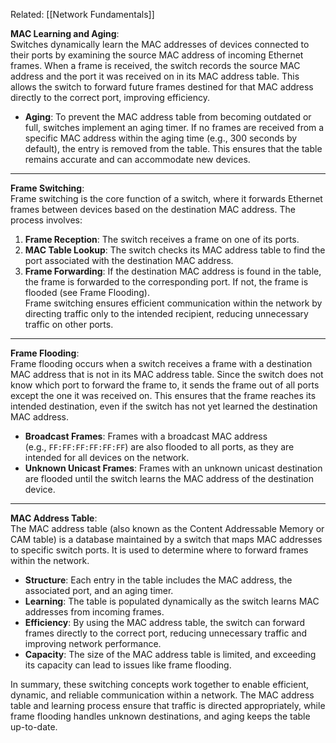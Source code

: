 Related: [[Network Fundamentals]]

**MAC Learning and Aging**:  
Switches dynamically learn the MAC addresses of devices connected to their ports by examining the source MAC address of incoming Ethernet frames. When a frame is received, the switch records the source MAC address and the port it was received on in its MAC address table. This allows the switch to forward future frames destined for that MAC address directly to the correct port, improving efficiency.

- **Aging**: To prevent the MAC address table from becoming outdated or full, switches implement an aging timer. If no frames are received from a specific MAC address within the aging time (e.g., 300 seconds by default), the entry is removed from the table. This ensures that the table remains accurate and can accommodate new devices.

---

**Frame Switching**:  
Frame switching is the core function of a switch, where it forwards Ethernet frames between devices based on the destination MAC address. The process involves:

1. **Frame Reception**: The switch receives a frame on one of its ports.
2. **MAC Table Lookup**: The switch checks its MAC address table to find the port associated with the destination MAC address.
3. **Frame Forwarding**: If the destination MAC address is found in the table, the frame is forwarded to the corresponding port. If not, the frame is flooded (see Frame Flooding).  
    Frame switching ensures efficient communication within the network by directing traffic only to the intended recipient, reducing unnecessary traffic on other ports.

---

**Frame Flooding**:  
Frame flooding occurs when a switch receives a frame with a destination MAC address that is not in its MAC address table. Since the switch does not know which port to forward the frame to, it sends the frame out of all ports except the one it was received on. This ensures that the frame reaches its intended destination, even if the switch has not yet learned the destination MAC address.

- **Broadcast Frames**: Frames with a broadcast MAC address (e.g., `FF:FF:FF:FF:FF:FF`) are also flooded to all ports, as they are intended for all devices on the network.
- **Unknown Unicast Frames**: Frames with an unknown unicast destination are flooded until the switch learns the MAC address of the destination device.

---

**MAC Address Table**:  
The MAC address table (also known as the Content Addressable Memory or CAM table) is a database maintained by a switch that maps MAC addresses to specific switch ports. It is used to determine where to forward frames within the network.

- **Structure**: Each entry in the table includes the MAC address, the associated port, and an aging timer.
- **Learning**: The table is populated dynamically as the switch learns MAC addresses from incoming frames.
- **Efficiency**: By using the MAC address table, the switch can forward frames directly to the correct port, reducing unnecessary traffic and improving network performance.
- **Capacity**: The size of the MAC address table is limited, and exceeding its capacity can lead to issues like frame flooding.

In summary, these switching concepts work together to enable efficient, dynamic, and reliable communication within a network. The MAC address table and learning process ensure that traffic is directed appropriately, while frame flooding handles unknown destinations, and aging keeps the table up-to-date.